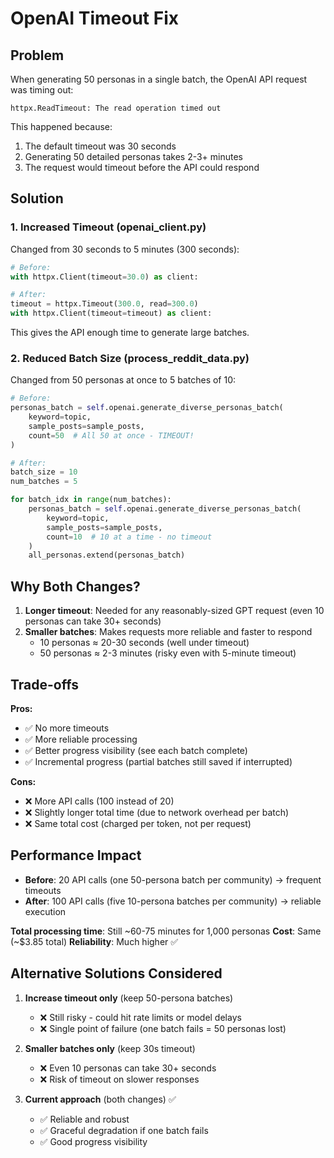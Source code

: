 # OpenAI Timeout Fix

## Problem
When generating 50 personas in a single batch, the OpenAI API request was timing out:
```
httpx.ReadTimeout: The read operation timed out
```

This happened because:
1. The default timeout was 30 seconds
2. Generating 50 detailed personas takes 2-3+ minutes
3. The request would timeout before the API could respond

## Solution

### 1. Increased Timeout (openai_client.py)
Changed from 30 seconds to 5 minutes (300 seconds):

```python
# Before:
with httpx.Client(timeout=30.0) as client:

# After:
timeout = httpx.Timeout(300.0, read=300.0)
with httpx.Client(timeout=timeout) as client:
```

This gives the API enough time to generate large batches.

### 2. Reduced Batch Size (process_reddit_data.py)
Changed from 50 personas at once to 5 batches of 10:

```python
# Before:
personas_batch = self.openai.generate_diverse_personas_batch(
    keyword=topic,
    sample_posts=sample_posts,
    count=50  # All 50 at once - TIMEOUT!
)

# After:
batch_size = 10
num_batches = 5

for batch_idx in range(num_batches):
    personas_batch = self.openai.generate_diverse_personas_batch(
        keyword=topic,
        sample_posts=sample_posts,
        count=10  # 10 at a time - no timeout
    )
    all_personas.extend(personas_batch)
```

## Why Both Changes?

1. **Longer timeout**: Needed for any reasonably-sized GPT request (even 10 personas can take 30+ seconds)
2. **Smaller batches**: Makes requests more reliable and faster to respond
   - 10 personas ≈ 20-30 seconds (well under timeout)
   - 50 personas ≈ 2-3 minutes (risky even with 5-minute timeout)

## Trade-offs

**Pros:**
- ✅ No more timeouts
- ✅ More reliable processing
- ✅ Better progress visibility (see each batch complete)
- ✅ Incremental progress (partial batches still saved if interrupted)

**Cons:**
- ❌ More API calls (100 instead of 20)
- ❌ Slightly longer total time (due to network overhead per batch)
- ❌ Same total cost (charged per token, not per request)

## Performance Impact

- **Before**: 20 API calls (one 50-persona batch per community) → frequent timeouts
- **After**: 100 API calls (five 10-persona batches per community) → reliable execution

**Total processing time**: Still ~60-75 minutes for 1,000 personas
**Cost**: Same (~$3.85 total)
**Reliability**: Much higher ✅

## Alternative Solutions Considered

1. **Increase timeout only** (keep 50-persona batches)
   - ❌ Still risky - could hit rate limits or model delays
   - ❌ Single point of failure (one batch fails = 50 personas lost)

2. **Smaller batches only** (keep 30s timeout)
   - ❌ Even 10 personas can take 30+ seconds
   - ❌ Risk of timeout on slower responses

3. **Current approach** (both changes) ✅
   - ✅ Reliable and robust
   - ✅ Graceful degradation if one batch fails
   - ✅ Good progress visibility
